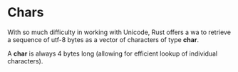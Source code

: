 # Chars

With so much difficulty in working with Unicode, Rust offers a wa to retrieve a sequence
of utf-8 bytes as a vector of characters of type **char**.

A **char** is always 4 bytes long (allowing for efficient lookup of individual characters).
